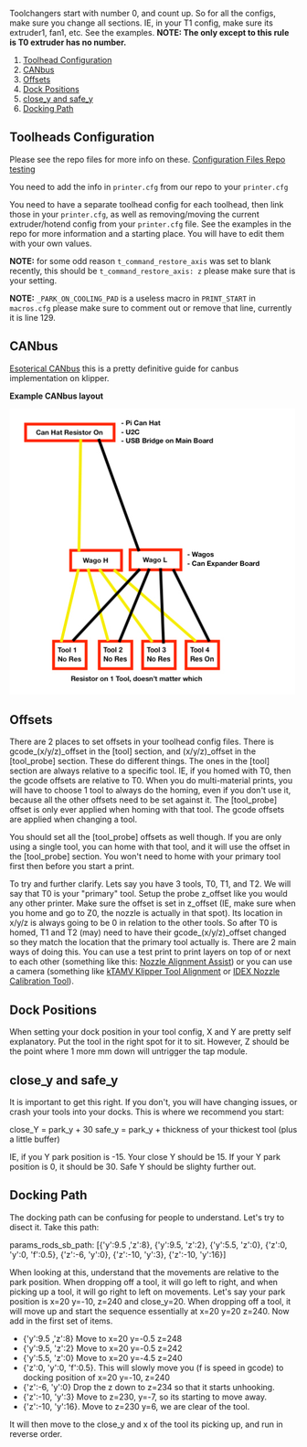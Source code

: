 Toolchangers start with number 0, and count up. So for all the configs, make sure you change all sections. IE, in your T1 config, make sure its extruder1, fan1, etc. See the examples.  **NOTE: The only except to this rule is T0 extruder has no number.**

1. [Toolhead Configuration](#toolheads-configuration)
2. [CANbus](#canbus)
3. [Offsets](#offsets)
4. [Dock Positions](#dock-positions)
5. [close_y and safe_y](#close_y-and-safe_y)
6. [Docking Path](#Docking-Path)

## Toolheads Configuration

Please see the repo files for more info on these. [Configuration Files Repo](https://github.com/DraftShift/StealthChanger/blob/main/Klipper)
[testing](/blob/main/Klipper)

You need to add the info in `printer.cfg` from our repo to your `printer.cfg`

You need to have a separate toolhead config for each toolhead, then link those in your `printer.cfg`, as well as removing/moving the current extruder/hotend config from your `printer.cfg` file. See the examples in the repo for more information and a starting place. You will have to edit them with your own values.

**NOTE:** for some odd reason `t_command_restore_axis` was set to blank recently, this should be `t_command_restore_axis: z` please make sure that is your setting.

**NOTE:** `_PARK_ON_COOLING_PAD` is a useless macro in `PRINT_START` in `macros.cfg` please make sure to comment out or remove that line, currently it is line 129.

## CANbus

[Esoterical CANbus](https://github.com/Esoterical/voron_canbus) this is a pretty definitive guide for canbus implementation on klipper.

**Example CANbus layout**

![Example CANbus Layout](https://github.com/DraftShift/StealthChanger/blob/main/media/can_example.jpg?raw=true)

## Offsets

There are 2 places to set offsets in your toolhead config files. There is gcode_(x/y/z)_offset in the [tool] section, and (x/y/z)_offset in the [tool_probe] section. These do different things. The ones in the [tool] section are always relative to a specific tool. IE, if you homed with T0, then the gcode offsets are relative to T0. When you do multi-material prints, you will have to choose 1 tool to always do the homing, even if you don't use it, because all the other offsets need to be set against it. The [tool_probe] offset is only ever applied when homing with that tool. The gcode offsets are applied when changing a tool.

You should set all the [tool_probe] offsets as well though. If you are only using a single tool, you can home with that tool, and it will use the offset in the [tool_probe] section. You won't need to home with your primary tool first then before you start a print. 

To try and further clarify. Lets say you have 3 tools, T0, T1, and T2. We will say that T0 is your "primary" tool. Setup the probe z_offset like you would any other printer. Make sure the offset is set in z_offset (IE, make sure when you home and go to Z0, the nozzle is actually in that spot). Its location in x/y/z is always going to be 0 in relation to the other tools. So after T0 is homed, T1 and T2 (may) need to have their gcode_(x/y/z)_offset changed so they match the location that the primary tool actually is. There are 2 main ways of doing this. You can use a test print to print layers on top of or next to each other (something like this: [Nozzle Alignment Assist](https://www.printables.com/model/109267-nozzle-alignment-assist)) or you can use a camera (something like [kTAMV Klipper Tool Alignment](https://github.com/TypQxQ/kTAMV) or [IDEX Nozzle Calibration Tool](https://github.com/Life0fBrian/Brians-IDEX-Nozzle-Calibration-tool)).

## Dock Positions

When setting your dock position in your tool config, X and Y are pretty self explanatory. Put the tool in the right spot for it to sit. However, Z should be the point where 1 more mm down will untrigger the tap module. 

## close_y and safe_y

It is important to get this right. If you don't, you will have changing issues, or crash your tools into your docks. This is where we recommend you start:

close_Y = park_y + 30
safe_y = park_y + thickness of your thickest tool (plus a little buffer)

IE, if you Y park position is -15. Your close Y should be 15. If your Y park position is 0, it should be 30. Safe Y should be slighty further out. 

## Docking Path

The docking path can be confusing for people to understand. Let's try to disect it. Take this path:

params_rods_sb_path: [{'y':9.5 ,'z':8}, {'y':9.5, 'z':2}, {'y':5.5, 'z':0}, {'z':0, 'y':0, 'f':0.5}, {'z':-6, 'y':0}, {'z':-10, 'y':3}, {'z':-10, 'y':16}]

When looking at this, understand that the movements are relative to the park position. When dropping off a tool, it will go left to right, and when picking up a tool, it will go right to left on movements. Let's say your park position is x=20 y=-10, z=240 and close_y=20. When dropping off a tool, it will move up and start the sequence essentially at x=20 y=20 z=240. Now add in the first set of items. 

*  {'y':9.5 ,'z':8} Move to x=20 y=-0.5 z=248
*  {'y':9.5, 'z':2} Move to x=20 y=-0.5 z=242
*  {'y':5.5, 'z':0} Move to x=20 y=-4.5 z=240
*  {'z':0, 'y':0, 'f':0.5}. This will slowly move you (f is speed in gcode) to docking position of x=20 y=-10, z=240
*  {'z':-6, 'y':0} Drop the z down to z=234 so that it starts unhooking.
*  {'z':-10, 'y':3} Move to z=230, y=-7, so its starting to move away. 
*  {'z':-10, 'y':16}. Move to z=230 y=6, we are clear of the tool.

It will then move to the close_y and x of the tool its picking up, and run in reverse order.
